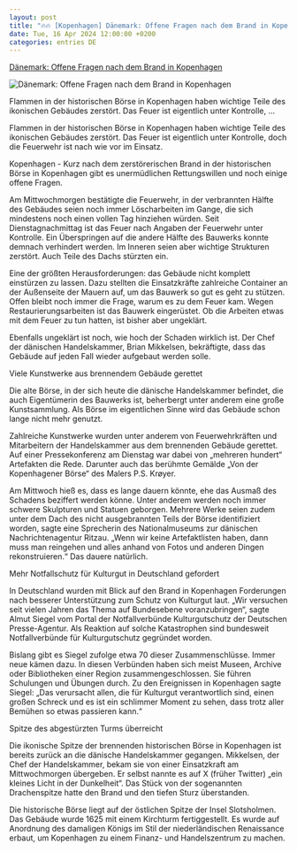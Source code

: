 ```yaml
---
layout: post
title: "🔥🔥 [Kopenhagen] Dänemark: Offene Fragen nach dem Brand in Kopenhagen"
date: Tue, 16 Apr 2024 12:00:00 +0200
categories: entries DE
---
```

[Dänemark: Offene Fragen nach dem Brand in Kopenhagen](https://www.mz.de/panorama/offene-fragen-nach-dem-brand-in-kopenhagen-3826932)

![Dänemark: Offene Fragen nach dem Brand in Kopenhagen](https://bmg-images.forward-publishing.io/2024/04/17/588f2eef-b855-4200-bd8e-f15da2834311.jpeg?rect=0%2C107%2C2048%2C1152&w=1024)

Flammen in der historischen Börse in Kopenhagen haben wichtige Teile des ikonischen Gebäudes zerstört. Das Feuer ist eigentlich unter Kontrolle, ...

Flammen in der historischen Börse in Kopenhagen haben wichtige Teile des ikonischen Gebäudes zerstört. Das Feuer ist eigentlich unter Kontrolle, doch die Feuerwehr ist nach wie vor im Einsatz.

Kopenhagen - Kurz nach dem zerstörerischen Brand in der historischen Börse in Kopenhagen gibt es unermüdlichen Rettungswillen und noch einige offene Fragen.

Am Mittwochmorgen bestätigte die Feuerwehr, in der verbrannten Hälfte des Gebäudes seien noch immer Löscharbeiten im Gange, die sich mindestens noch einen vollen Tag hinziehen würden. Seit Dienstagnachmittag ist das Feuer nach Angaben der Feuerwehr unter Kontrolle. Ein Überspringen auf die andere Hälfte des Bauwerks konnte demnach verhindert werden. Im Inneren seien aber wichtige Strukturen zerstört. Auch Teile des Dachs stürzten ein.

Eine der größten Herausforderungen: das Gebäude nicht komplett einstürzen zu lassen. Dazu stellten die Einsatzkräfte zahlreiche Container an der Außenseite der Mauern auf, um das Bauwerk so gut es geht zu stützen. Offen bleibt noch immer die Frage, warum es zu dem Feuer kam. Wegen Restaurierungsarbeiten ist das Bauwerk eingerüstet. Ob die Arbeiten etwas mit dem Feuer zu tun hatten, ist bisher aber ungeklärt.

Ebenfalls ungeklärt ist noch, wie hoch der Schaden wirklich ist. Der Chef der dänischen Handelskammer, Brian Mikkelsen, bekräftigte, dass das Gebäude auf jeden Fall wieder aufgebaut werden solle.

Viele Kunstwerke aus brennendem Gebäude gerettet

Die alte Börse, in der sich heute die dänische Handelskammer befindet, die auch Eigentümerin des Bauwerks ist, beherbergt unter anderem eine große Kunstsammlung. Als Börse im eigentlichen Sinne wird das Gebäude schon lange nicht mehr genutzt.

Zahlreiche Kunstwerke wurden unter anderem von Feuerwehrkräften und Mitarbeitern der Handelskammer aus dem brennenden Gebäude gerettet. Auf einer Pressekonferenz am Dienstag war dabei von „mehreren hundert“ Artefakten die Rede. Darunter auch das berühmte Gemälde „Von der Kopenhagener Börse“ des Malers P.S. Krøyer.

Am Mittwoch hieß es, dass es lange dauern könnte, ehe das Ausmaß des Schadens beziffert werden könne. Unter anderem werden noch immer schwere Skulpturen und Statuen geborgen. Mehrere Werke seien zudem unter dem Dach des nicht ausgebrannten Teils der Börse identifiziert worden, sagte eine Sprecherin des Nationalmuseums zur dänischen Nachrichtenagentur Ritzau. „Wenn wir keine Artefaktlisten haben, dann muss man reingehen und alles anhand von Fotos und anderen Dingen rekonstruieren.“ Das dauere natürlich.

Mehr Notfallschutz für Kulturgut in Deutschland gefordert

In Deutschland wurden mit Blick auf den Brand in Kopenhagen Forderungen nach besserer Unterstützung zum Schutz von Kulturgut laut. „Wir versuchen seit vielen Jahren das Thema auf Bundesebene voranzubringen“, sagte Almut Siegel vom Portal der Notfallverbünde Kulturgutschutz der Deutschen Presse-Agentur. Als Reaktion auf solche Katastrophen sind bundesweit Notfallverbünde für Kulturgutschutz gegründet worden.

Bislang gibt es Siegel zufolge etwa 70 dieser Zusammenschlüsse. Immer neue kämen dazu. In diesen Verbünden haben sich meist Museen, Archive oder Bibliotheken einer Region zusammengeschlossen. Sie führen Schulungen und Übungen durch. Zu den Ereignissen in Kopenhagen sagte Siegel: „Das verursacht allen, die für Kulturgut verantwortlich sind, einen großen Schreck und es ist ein schlimmer Moment zu sehen, dass trotz aller Bemühen so etwas passieren kann.“

Spitze des abgestürzten Turms überreicht

Die ikonische Spitze der brennenden historischen Börse in Kopenhagen ist bereits zurück an die dänische Handelskammer gegangen. Mikkelsen, der Chef der Handelskammer, bekam sie von einer Einsatzkraft am Mittwochmorgen übergeben. Er selbst nannte es auf X (früher Twitter) „ein kleines Licht in der Dunkelheit“. Das Stück von der sogenannten Drachenspitze hatte den Brand und den tiefen Sturz überstanden.

Die historische Börse liegt auf der östlichen Spitze der Insel Slotsholmen. Das Gebäude wurde 1625 mit einem Kirchturm fertiggestellt. Es wurde auf Anordnung des damaligen Königs im Stil der niederländischen Renaissance erbaut, um Kopenhagen zu einem Finanz- und Handelszentrum zu machen.

